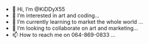 - 👋 Hi, I’m @KiDDyX55
- 👀 I’m interested in art and coding...
- 🌱 I’m currently learning to market the whole world ...
- 💞️ I’m looking to collaborate on art and marketing...
- 📫 How to reach me on 064-869-0833 ...

<!---
KiDDyX55/KiDDyX55 is a ✨ special ✨ repository because its `README.md` (this file) appears on your GitHub profile.
You can click the Preview link to take a look at your changes.
--->

